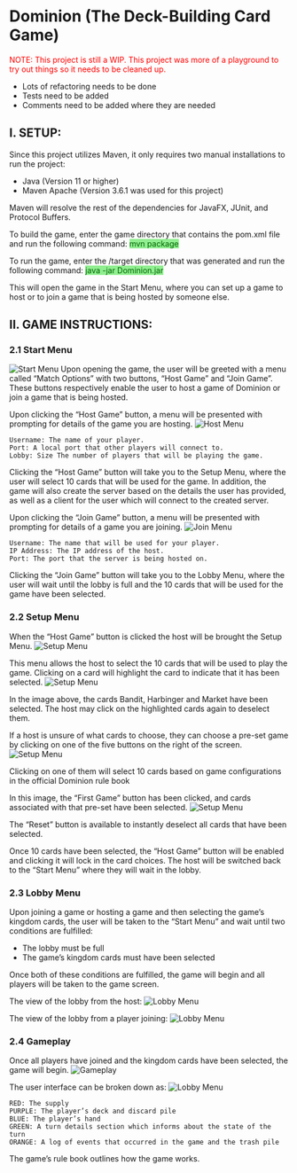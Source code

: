 # Dominion (The Deck-Building Card Game)
<span style="color:red">NOTE: This project is still a WIP. This project was more of a playground to try out things so it needs to be cleaned up.</span>
- Lots of refactoring needs to be done
- Tests need to be added
- Comments need to be added where they are needed

## I. SETUP:

Since this project utilizes Maven, it only requires two manual installations to run the project:

- Java (Version 11 or higher)
- Maven Apache (Version 3.6.1 was used for this project)

Maven will resolve the rest of the dependencies for JavaFX, JUnit, and Protocol Buffers.

To build the game, enter the game directory that contains the pom.xml file and run the following
command:
<span style="color:darkgreen; background-color:lightgreen">mvn package</span>

To run the game, enter the /target directory that was generated and run the following command:
<span style="color:darkgreen; background-color:lightgreen">java -jar Dominion.jar</span>

This will open the game in the Start Menu, where you can set up a game to host or to join a game
that is being hosted by someone else.


## II. GAME INSTRUCTIONS:

### 2.1 Start Menu
![Start Menu](https://raw.githubusercontent.com/victordiep/Dominion-Card-Game/master/images/start_menu.png)
Upon opening the game, the user will be greeted with a menu called “Match Options” with two
buttons, “Host Game” and “Join Game”. These buttons respectively enable the user to host a
game of Dominion or join a game that is being hosted.


Upon clicking the “Host Game” button, a menu will be presented with prompting for details of
the game you are hosting.
![Host Menu](https://raw.githubusercontent.com/victordiep/Dominion-Card-Game/master/images/host_menu.png)

```
Username: The name of your player.
Port: A local port that other players will connect to.
Lobby: Size The number of players that will be playing the game.
```
Clicking the “Host Game” button will take you to the Setup Menu, where the user will select 10
cards that will be used for the game. In addition, the game will also create the server based on the
details the user has provided, as well as a client for the user which will connect to the created
server.


Upon clicking the “Join Game” button, a menu will be presented with prompting for details of a
game you are joining.
![Join Menu](https://raw.githubusercontent.com/victordiep/Dominion-Card-Game/master/images/join_menu.png)

```
Username: The name that will be used for your player.
IP Address: The IP address of the host.
Port: The port that the server is being hosted on.
```
Clicking the “Join Game” button will take you to the Lobby Menu, where the user will wait until
the lobby is full and the 10 cards that will be used for the game have been selected.


### 2.2 Setup Menu

When the “Host Game” button is clicked the host will be brought the Setup Menu.
![Setup Menu](https://raw.githubusercontent.com/victordiep/Dominion-Card-Game/master/images/setup_menu1.png)

This menu allows the host to select the 10 cards that will be used to play the game. Clicking on a
card will highlight the card to indicate that it has been selected.
![Setup Menu](https://raw.githubusercontent.com/victordiep/Dominion-Card-Game/master/images/setup_menu2.png)

In the image above, the cards Bandit, Harbinger and Market have been selected. The host may
click on the highlighted cards again to deselect them.

If a host is unsure of what cards to choose, they can choose a pre-set game by clicking on one of
the five buttons on the right of the screen.
![Setup Menu](https://raw.githubusercontent.com/victordiep/Dominion-Card-Game/master/images/setup_menu3.png)

Clicking on one of them will select 10 cards based on game configurations in the official
Dominion rule book


In this image, the “First Game” button has been clicked, and cards associated with that pre-set
have been selected.
![Setup Menu](https://raw.githubusercontent.com/victordiep/Dominion-Card-Game/master/images/setup_menu4.png)

The “Reset” button is available to instantly deselect all cards that have been selected.

Once 10 cards have been selected, the “Host Game” button will be enabled and clicking it will
lock in the card choices. The host will be switched back to the “Start Menu” where they will wait
in the lobby.


### 2.3 Lobby Menu

Upon joining a game or hosting a game and then selecting the game’s kingdom cards, the user
will be taken to the “Start Menu” and wait until two conditions are fulfilled:

- The lobby must be full
- The game’s kingdom cards must have been selected

Once both of these conditions are fulfilled, the game will begin and all players will be taken to
the game screen.

The view of the lobby from the host:
![Lobby Menu](https://raw.githubusercontent.com/victordiep/Dominion-Card-Game/master/images/lobby_menu_host.png)

The view of the lobby from a player joining:
![Lobby Menu](https://raw.githubusercontent.com/victordiep/Dominion-Card-Game/master/images/lobby_menu_joined.png)

### 2.4 Gameplay

Once all players have joined and the kingdom cards have been selected, the game will begin.
![Gameplay](https://raw.githubusercontent.com/victordiep/Dominion-Card-Game/master/images/gameplay.png)

The user interface can be broken down as:
![Lobby Menu](https://raw.githubusercontent.com/victordiep/Dominion-Card-Game/master/images/gameplay_breakdown.png)

```
RED: The supply
PURPLE: The player’s deck and discard pile
BLUE: The player’s hand
GREEN: A turn details section which informs about the state of the turn
ORANGE: A log of events that occurred in the game and the trash pile
```
The game’s rule book outlines how the game works.



